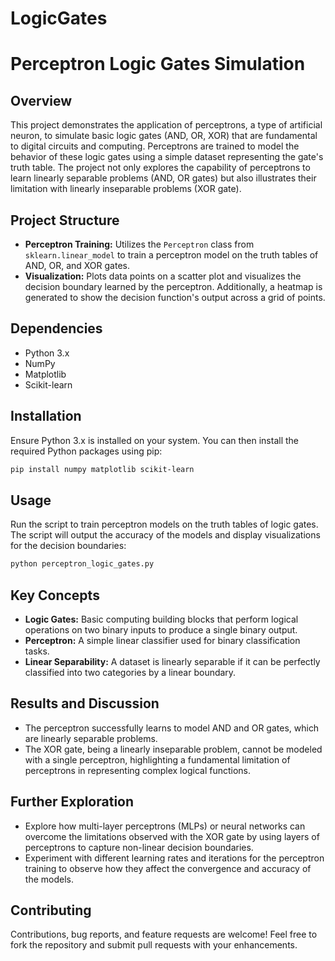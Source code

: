 # LogicGates

# Perceptron Logic Gates Simulation

## Overview

This project demonstrates the application of perceptrons, a type of artificial neuron, to simulate basic logic gates (AND, OR, XOR) that are fundamental to digital circuits and computing. Perceptrons are trained to model the behavior of these logic gates using a simple dataset representing the gate's truth table. The project not only explores the capability of perceptrons to learn linearly separable problems (AND, OR gates) but also illustrates their limitation with linearly inseparable problems (XOR gate).

## Project Structure

- **Perceptron Training:** Utilizes the `Perceptron` class from `sklearn.linear_model` to train a perceptron model on the truth tables of AND, OR, and XOR gates.
- **Visualization:** Plots data points on a scatter plot and visualizes the decision boundary learned by the perceptron. Additionally, a heatmap is generated to show the decision function's output across a grid of points.

## Dependencies

- Python 3.x
- NumPy
- Matplotlib
- Scikit-learn

## Installation

Ensure Python 3.x is installed on your system. You can then install the required Python packages using pip:

```bash
pip install numpy matplotlib scikit-learn
```

## Usage

Run the script to train perceptron models on the truth tables of logic gates. The script will output the accuracy of the models and display visualizations for the decision boundaries:

```bash
python perceptron_logic_gates.py
```

## Key Concepts

- **Logic Gates:** Basic computing building blocks that perform logical operations on two binary inputs to produce a single binary output.
- **Perceptron:** A simple linear classifier used for binary classification tasks.
- **Linear Separability:** A dataset is linearly separable if it can be perfectly classified into two categories by a linear boundary.

## Results and Discussion

- The perceptron successfully learns to model AND and OR gates, which are linearly separable problems.
- The XOR gate, being a linearly inseparable problem, cannot be modeled with a single perceptron, highlighting a fundamental limitation of perceptrons in representing complex logical functions.

## Further Exploration

- Explore how multi-layer perceptrons (MLPs) or neural networks can overcome the limitations observed with the XOR gate by using layers of perceptrons to capture non-linear decision boundaries.
- Experiment with different learning rates and iterations for the perceptron training to observe how they affect the convergence and accuracy of the models.

## Contributing

Contributions, bug reports, and feature requests are welcome! Feel free to fork the repository and submit pull requests with your enhancements.
